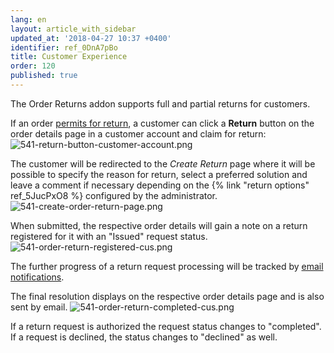 ```yaml
---
lang: en
layout: article_with_sidebar
updated_at: '2018-04-27 10:37 +0400'
identifier: ref_0DnA7pBo
title: Customer Experience
order: 120
published: true
---
```

The Order Returns addon supports full and partial returns for customers.

If an order [permits for return](https://kb.x-cart.com/orders/order_returns/managing_OR.html#specifying-return-conditions "Customer Experience"), a customer can click a **Return** button on the order details page in a customer account and claim for return:
![541-return-button-customer-account.png]({{site.baseurl}}/attachments/ref_0DnA7pBo/541-return-button-customer-account.png)

The customer will be redirected to the _Create Return_ page where it will be possible to specify the reason for return, select a preferred solution and leave a comment if necessary depending on the {% link "return options" ref_5JucPxO8 %} configured by the administrator. 
![541-create-order-return-page.png]({{site.baseurl}}/attachments/ref_0DnA7pBo/541-create-order-return-page.png)

When submitted, the respective order details will gain a note on a return registered for it with an "Issued" request status.
![541-order-return-registered-cus.png]({{site.baseurl}}/attachments/ref_0DnA7pBo/541-order-return-registered-cus.png)

The further progress of a return request processing will be tracked by [email notifications](https://kb.x-cart.com/orders/order_returns/managing_OR.html#configuring-email-notifications-for-returns "Customer Experience"). 

The final resolution displays on the respective order details page and is also sent by email.
![541-order-return-completed-cus.png]({{site.baseurl}}/attachments/ref_0DnA7pBo/541-order-return-completed-cus.png)

If a return request is authorized the request status changes to "completed". If a request is declined, the status changes to "declined" as well.

